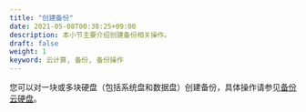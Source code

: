 ```yaml
---
title: "创建备份"
date: 2021-05-08T00:38:25+09:00
description: 本小节主要介绍创建备份相关操作。
draft: false
weight: 1
keyword: 云计算, 备份, 备份操作
---
```


您可以对一块或多块硬盘（包括系统盘和数据盘）创建备份，具体操作请参见[备份云硬盘](/storage/disk/manual/create_snapshot/)。

